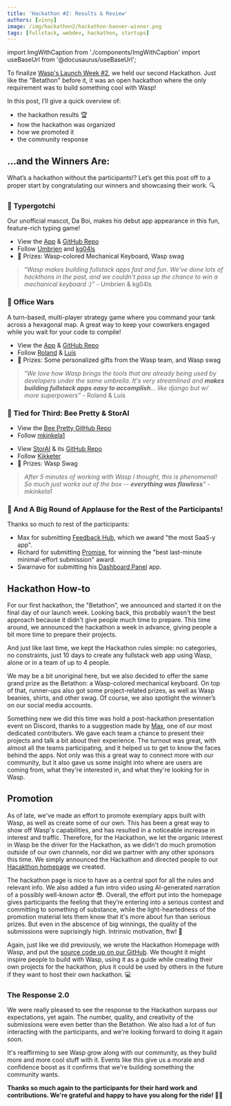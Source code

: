 ```yaml
---
title: 'Hackathon #2: Results & Review'
authors: [vinny]
image: /img/hackathon2/hackathon-banner-winner.png
tags: [fullstack, webdev, hackathon, startups]
---
```


import ImgWithCaption from './components/ImgWithCaption'
import useBaseUrl from '@docusaurus/useBaseUrl';

To finalize [Wasp's Launch Week #2](https://wasp.sh/blog/2023/04/11/wasp-launch-week-two), we held our second Hackathon. Just like the "Betathon" before it, it was an open hackathon where the only requirement was to build something cool with Wasp!

In this post, I’ll give a quick overview of:

- the hackathon results 🏆
- how the hackathon was organized
- how we promoted it
- the community response

<!--truncate-->

## …and the Winners Are:

What’s a hackathon without the participants!? Let’s get this post off to a proper start by congratulating our winners and showcasing their work. 🔍

### 🥇 Typergotchi

<ImgWithCaption alt="Typergotchi" source="img/hackathon2/typergotchi.png" />

Our unofficial mascot, Da Boi, makes his debut app appearance in this fun, feature-rich typing game!

- View the [App](https://typergotchi.up.railway.app/) & [GitHub Repo](https://github.com/Umbrien/typergotchi)
- Follow [Umbrien](https://github.com/Umbrien) and [kg04ls](https://github.com/kg04ls)
- 🎉 Prizes: Wasp-colored Mechanical Keyboard, Wasp swag

> “_Wasp makes building fullstack apps fast and fun. We've done lots of hackthons in the past, and we couldn't pass up the chance to win a mechanical keyboard :)”_ - Umbrien & kg04ls

### 🥈 Office Wars

<ImgWithCaption alt="Office Wars" source="img/hackathon2/office-wars.png" />

A turn-based, multi-player strategy game where you command your tank across a hexagonal map. A great way to keep your coworkers engaged while you wait for your code to compile!

- View the [App](https://office-wars-client.fly.dev/login) & [GitHub Repo](https://github.com/Kajatin/office-wars)
- Follow [Roland](https://github.com/Kajatin) & [Luís](https://github.com/LudeeD)
- 🎉 Prizes: Some personalized gifts from the Wasp team, and Wasp swag

> “_We love how Wasp brings the tools that are already being used by developers under the same umbrella. It's very streamlined and **makes building fullstack apps easy to accomplish**... like django but w/ more superpowers”_ - Roland & Luís

### 🥉 Tied for Third: Bee Pretty & StorAI

<ImgWithCaption alt="Bee Pretty" source="img/hackathon2/bee-pretty.svg" width="200px" />

- View the [Bee Pretty GitHub Repo](https://github.com/mkinkela1/BeePretty)
- Follow [mkinkela1](https://github.com/mkinkela1/)

<ImgWithCaption alt="StorAI" source="img/hackathon2/storai.png" />

- View [StorAI](https://stor-ai-client.fly.dev/) & its [GitHub Repo](https://github.com/Kikketer/StorAI)
- Follow [Kikketer](https://github.com/Kikketer)
- 🎉 Prizes: Wasp Swag

> _After 5 minutes of working with Wasp I thought, this is phenomenal! So much just works out of the box -- **everything was flawless**" - mkinkela1_

### 🥳 And A Big Round of Applause for the Rest of the Participants!

Thanks so much to rest of the participants:

- Max for submitting [Feedback Hub](https://github.com/maksim36ua/feedback_hub), which we award "the most SaaS-y app".
- Richard for submitting [Promise](https://github.com/Fecony/promise), for winning the "best last-minute minimal-effort submission" award.
- Swarnavo for submitting his [Dashboard Panel](https://github.com/swarnavopramanik) app.

## Hackathon How-to

For our first hackathon, the "Betathon", we announced and started it on the final day of our launch week. Looking back, this probably wasn't the best approach because it didn't give people much time to prepare. This time around, we announced the hackathon a week in advance, giving people a bit more time to prepare their projects.

<ImgWithCaption alt="Wasp Betathon Homepage" source="img/hackathon2/hackathon-2-homepage.png" caption="Our dedicated hackathon landing page w/ intro video & countdown timer" />

And just like last time, we kept the Hackathon rules simple: no categories, no constraints, just 10 days to create any fullstack web app using Wasp, alone or in a team of up to 4 people.

<ImgWithCaption alt="Keyboard" source="img/betathon/keyboard.png" />

We may be a bit unoriginal here, but we also decided to offer the same grand prize as the Betathon: a Wasp-colored mechanical keyboard. On top of that, runner-ups also got some project-related prizes, as well as Wasp beanies, shirts, and other swag. Of course, we also spotlight the winner’s on our social media accounts.

Something new we did this time was hold a post-hackathon presentation event on Discord, thanks to a suggestion made by [Max](https://twitter.com/maksim36ua), one of our most dedicated contributers. We gave each team a chance to present their projects and talk a bit about their experience. The turnout was great, with almost all the teams participating, and it helped us to get to know the faces behind the apps. Not only was this a great way to connect more with our community, but it also gave us some insight into where are users are coming from, what they're interested in, and what they're looking for in Wasp.

## Promotion

As of late, we've made an effort to promote exemplary apps built with Wasp, as well as create some of our own. This has been a great way to show off Wasp's capabilities, and has resulted in a noticeable increase in interest and traffic. Therefore, for the Hackathon, we let the organic interest in Wasp be the driver for the Hackathon, as we didn't do much promotion outside of our own channels, nor did we partner with any other sponsors this time. We simply announced the Hackathon and directed people to our [Hacakthon homepage](https://betathon.wasp.sh) we created.

The hackathon page is nice to have as a central spot for all the rules and relevant info. We also added a fun intro video using AI-generated narration of a possibly well-known actor 😎. Overall, the effort put into the homepage gives participants the feeling that they’re entering into a serious contest and committing to something of substance, while the light-heartedness of the promotion material lets them know that it's more about fun than serious prizes. But even in the abscence of big winnings, the quality of the submissions were suprisingly high. Intrinsic motivation, ftw! 🤩

<ImgWithCaption alt="Hackathon Wasp app repo" source="img/betathon/github.png" caption="Wanna host your own Hackathon? Use our template app!" />

Again, just like we did previously, we wrote the Hackathon Homepage with Wasp, and put the [source code up on our GitHub](https://github.com/wasp-lang/wasp/tree/main/examples/hackathon). We thought it might inspire people to build with Wasp, using it as a guide while creating their own projects for the hackathon, plus it could be used by others in the future if they want to host their own hackathon. 💻

### The Response 2.0

We were really pleased to see the response to the Hackathon surpass our expectations, yet again. The number, quality, and creativity of the submissions were even better than the Betathon. We also had a lot of fun interacting with the participants, and we're looking forward to doing it again soon.

It's reaffirming to see Wasp grow along with our community, as they build more and more cool stuff with it. Events like this give us a morale and confidence boost as it confirms that we're building something the community wants.

**Thanks so much again to the participants for their hard work and contributions. We're grateful and happy to have you along for the ride! 🐝🚀**
